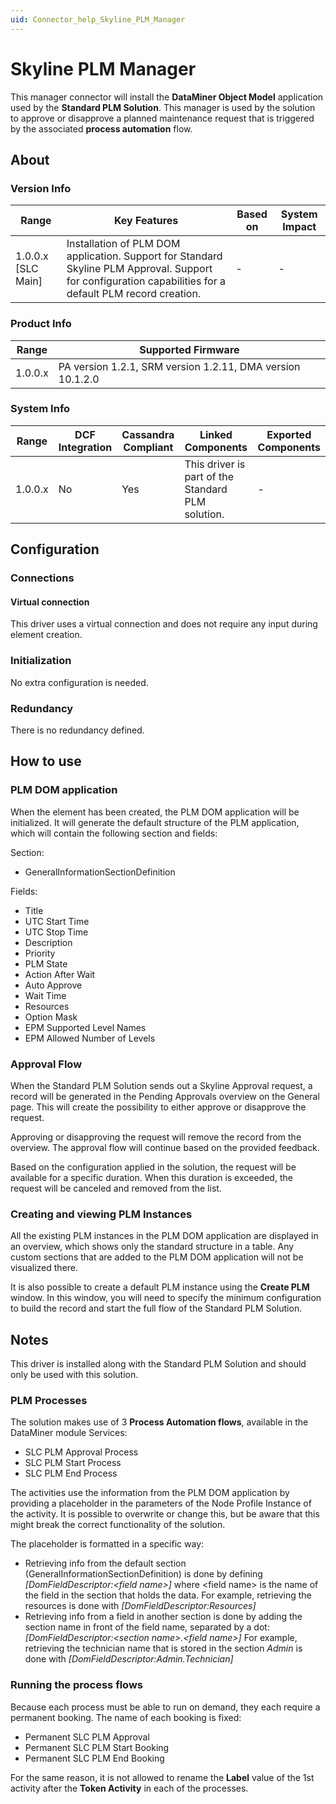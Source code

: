 ```yaml
---
uid: Connector_help_Skyline_PLM_Manager
---
```


# Skyline PLM Manager

This manager connector will install the **DataMiner Object Model** application used by the **Standard PLM Solution**. This manager is used by the solution to approve or disapprove a planned maintenance request that is triggered by the associated **process automation** flow.

## About

### Version Info

| **Range**            | **Key Features**                                                                                                                                          | **Based on** | **System Impact** |
|----------------------|-----------------------------------------------------------------------------------------------------------------------------------------------------------|--------------|-------------------|
| 1.0.0.x \[SLC Main\] | Installation of PLM DOM application. Support for Standard Skyline PLM Approval. Support for configuration capabilities for a default PLM record creation. | \-           | \-                |

### Product Info

| **Range** | **Supported Firmware**                                     |
|-----------|------------------------------------------------------------|
| 1.0.0.x   | PA version 1.2.1, SRM version 1.2.11, DMA version 10.1.2.0 |

### System Info

| **Range** | **DCF Integration** | **Cassandra Compliant** | **Linked Components**                             | **Exported Components** |
|-----------|---------------------|-------------------------|---------------------------------------------------|-------------------------|
| 1.0.0.x   | No                  | Yes                     | This driver is part of the Standard PLM solution. | \-                      |

## Configuration

### Connections

#### Virtual connection

This driver uses a virtual connection and does not require any input during element creation.

### Initialization

No extra configuration is needed.

### Redundancy

There is no redundancy defined.

## How to use

### PLM DOM application

When the element has been created, the PLM DOM application will be initialized. It will generate the default structure of the PLM application, which will contain the following section and fields:

Section:

- GeneralInformationSectionDefinition

Fields:

- Title
- UTC Start Time
- UTC Stop Time
- Description
- Priority
- PLM State
- Action After Wait
- Auto Approve
- Wait Time
- Resources
- Option Mask
- EPM Supported Level Names
- EPM Allowed Number of Levels

### Approval Flow

When the Standard PLM Solution sends out a Skyline Approval request, a record will be generated in the Pending Approvals overview on the General page. This will create the possibility to either approve or disapprove the request.

Approving or disapproving the request will remove the record from the overview. The approval flow will continue based on the provided feedback.

Based on the configuration applied in the solution, the request will be available for a specific duration. When this duration is exceeded, the request will be canceled and removed from the list.

### Creating and viewing PLM Instances

All the existing PLM instances in the PLM DOM application are displayed in an overview, which shows only the standard structure in a table. Any custom sections that are added to the PLM DOM application will not be visualized there.

It is also possible to create a default PLM instance using the **Create PLM** window. In this window, you will need to specify the minimum configuration to build the record and start the full flow of the Standard PLM Solution.

## Notes

This driver is installed along with the Standard PLM Solution and should only be used with this solution.

### PLM Processes

The solution makes use of 3 **Process Automation flows**, available in the DataMiner module Services:

- SLC PLM Approval Process
- SLC PLM Start Process
- SLC PLM End Process

The activities use the information from the PLM DOM application by providing a placeholder in the parameters of the Node Profile Instance of the activity. It is possible to overwrite or change this, but be aware that this might break the correct functionality of the solution.

The placeholder is formatted in a specific way:

- Retrieving info from the default section (GeneralInformationSectionDefinition) is done by defining *\[DomFieldDescriptor:\<field name\>\]* where \<field name\> is the name of the field in the section that holds the data.
  For example, retrieving the resources is done with *\[DomFieldDescriptor:Resources\]*
- Retrieving info from a field in another section is done by adding the section name in front of the field name, separated by a dot: *\[DomFieldDescriptor:\<section name\>.\<field name\>\]*
  For example, retrieving the technician name that is stored in the section *Admin* is done with *\[DomFieldDescriptor:Admin.Technician\]*

### Running the process flows

Because each process must be able to run on demand, they each require a permanent booking. The name of each booking is fixed:

- Permanent SLC PLM Approval
- Permanent SLC PLM Start Booking
- Permanent SLC PLM End Booking

For the same reason, it is not allowed to rename the **Label** value of the 1st activity after the **Token Activity** in each of the processes.
